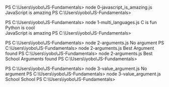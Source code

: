 PS C:\Users\iyobo\JS-Fundamentals> node 0-javascript_is_amazing.js 
JavaScript is amazing
PS C:\Users\iyobo\JS-Fundamentals> 

PS C:\Users\iyobo\JS-Fundamentals> node 1-multi_languages.js
C is fun
Python is cool       
JavaScript is amazing
PS C:\Users\iyobo\JS-Fundamentals> 

PS C:\Users\iyobo\JS-Fundamentals> node 2-arguments.js
No argument
PS C:\Users\iyobo\JS-Fundamentals> node 2-arguments.js Best
Argument found
PS C:\Users\iyobo\JS-Fundamentals> node 2-arguments.js Best School 
Arguments found
PS C:\Users\iyobo\JS-Fundamentals> 

PS C:\Users\iyobo\JS-Fundamentals> node 3-value_argument.js 
No argument
PS C:\Users\iyobo\JS-Fundamentals> node 3-value_argument.js  School
School
PS C:\Users\iyobo\JS-Fundamentals> 
